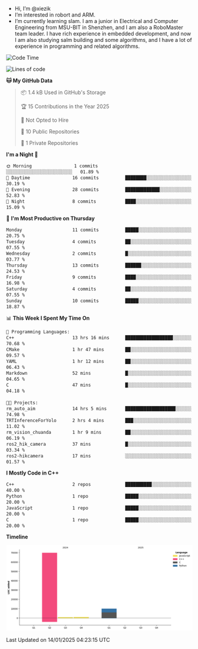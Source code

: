 -  Hi, I’m @xiezik
-  I’m interested in robort and ARM.
-  I’m currently learning slam.
I am a junior in Electrical and Computer Engineering from MSU-BIT in Shenzhen, and I am also a RoboMaster team leader.
I have rich experience in embedded development, and now I am also studying salm building and some algorithms, and I have a lot of experience in programming and related algorithms.

<!---
xiezik/xiezik is a ✨ special ✨ repository because its `README.md` (this file) appears on your GitHub profile.
You can click the Preview link to take a look at your changes.
--->


<!--START_SECTION:waka-->
![Code Time](http://img.shields.io/badge/Code%20Time-53%20hrs%2055%20mins-blue)

![Lines of code](https://img.shields.io/badge/From%20Hello%20World%20I%27ve%20Written-81.5%20thousand%20lines%20of%20code-blue)

**🐱 My GitHub Data** 

> 📦 1.4 kB Used in GitHub's Storage 
 > 
> 🏆 15 Contributions in the Year 2025
 > 
> 🚫 Not Opted to Hire
 > 
> 📜 10 Public Repositories 
 > 
> 🔑 1 Private Repositories 
 > 
**I'm a Night 🦉** 

```text
🌞 Morning                1 commits           ░░░░░░░░░░░░░░░░░░░░░░░░░   01.89 % 
🌆 Daytime                16 commits          ████████░░░░░░░░░░░░░░░░░   30.19 % 
🌃 Evening                28 commits          █████████████░░░░░░░░░░░░   52.83 % 
🌙 Night                  8 commits           ████░░░░░░░░░░░░░░░░░░░░░   15.09 % 
```
📅 **I'm Most Productive on Thursday** 

```text
Monday                   11 commits          █████░░░░░░░░░░░░░░░░░░░░   20.75 % 
Tuesday                  4 commits           ██░░░░░░░░░░░░░░░░░░░░░░░   07.55 % 
Wednesday                2 commits           █░░░░░░░░░░░░░░░░░░░░░░░░   03.77 % 
Thursday                 13 commits          ██████░░░░░░░░░░░░░░░░░░░   24.53 % 
Friday                   9 commits           ████░░░░░░░░░░░░░░░░░░░░░   16.98 % 
Saturday                 4 commits           ██░░░░░░░░░░░░░░░░░░░░░░░   07.55 % 
Sunday                   10 commits          █████░░░░░░░░░░░░░░░░░░░░   18.87 % 
```


📊 **This Week I Spent My Time On** 

```text
💬 Programming Languages: 
C++                      13 hrs 16 mins      ██████████████████░░░░░░░   70.68 % 
CMake                    1 hr 47 mins        ██░░░░░░░░░░░░░░░░░░░░░░░   09.57 % 
YAML                     1 hr 12 mins        ██░░░░░░░░░░░░░░░░░░░░░░░   06.43 % 
Markdown                 52 mins             █░░░░░░░░░░░░░░░░░░░░░░░░   04.65 % 
C                        47 mins             █░░░░░░░░░░░░░░░░░░░░░░░░   04.18 % 

🐱‍💻 Projects: 
rm_auto_aim              14 hrs 5 mins       ███████████████████░░░░░░   74.98 % 
TRTInferenceForYolo      2 hrs 4 mins        ███░░░░░░░░░░░░░░░░░░░░░░   11.02 % 
rm_vision_chuanda        1 hr 9 mins         ██░░░░░░░░░░░░░░░░░░░░░░░   06.19 % 
ros2_hik_camera          37 mins             █░░░░░░░░░░░░░░░░░░░░░░░░   03.34 % 
ros2-hikcamera           17 mins             ░░░░░░░░░░░░░░░░░░░░░░░░░   01.57 % 
```

**I Mostly Code in C++** 

```text
C++                      2 repos             ██████████░░░░░░░░░░░░░░░   40.00 % 
Python                   1 repo              █████░░░░░░░░░░░░░░░░░░░░   20.00 % 
JavaScript               1 repo              █████░░░░░░░░░░░░░░░░░░░░   20.00 % 
C                        1 repo              █████░░░░░░░░░░░░░░░░░░░░   20.00 % 
```



**Timeline**

![Lines of Code chart](https://raw.githubusercontent.com/xiezik/xiezik/main/assets/bar_graph.png)


 Last Updated on 14/01/2025 04:23:15 UTC
<!--END_SECTION:waka-->

<!--
**LihanChen2004/LihanChen2004** is a ✨ _special_ ✨ repository because its `README.md` (this file) appears on your GitHub profile.

Here are some ideas to get you started:

- 🔭 I’m currently working on ...
- 🌱 I’m currently learning ...
- 👯 I’m looking to collaborate on ...
- 🤔 I’m looking for help with ...
- 💬 Ask me about ...
- 📫 How to reach me: ...
- 😄 Pronouns: ...
- ⚡ Fun fact: ...
-->
